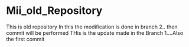 # Mii_old_Repository
This is old repository
In this the modification is done in branch 2.. then commit will be performed
THis is the update made in the Branch 1....Also the first commit
